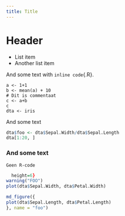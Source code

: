```yaml
---
title: Title
---
```



# Header

- List item 
- Another list item

And some text with `inline code`{.R}.

``` {#codeblock1 .R echo=FALSE results=TRUE}
a <- 1+1
b <- mean(a) + 10
# Dit is commentaat
c <- a+b
c
dta <- iris
```

And some text

``` {.R fun=table caption="Sample iris"}
dta$foo <- dta$Sepal.Width/dta$Sepal.Length
dta[1:20, ]
```

### And some text

```
Geen R-code
```


```{.R fun=figure name="test" caption="My figure" device="pdf" width=8 
  height=6}
warning("FOO")
plot(dta$Sepal.Width, dta$Petal.Width)
```


```{.R fun=raw}
md_figure({
plot(dta$Sepal.Length, dta$Petal.Length)
}, name = "foo")
```
